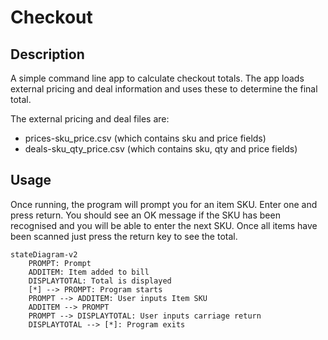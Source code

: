 # Checkout

## Description
A simple command line app to calculate checkout totals.
The app loads external pricing and deal information and 
uses these to determine the final total.

The external pricing and deal files are:
- prices-sku_price.csv (which contains sku and price fields)
- deals-sku_qty_price.csv (which contains sku, qty and price fields)

## Usage
Once running, the program will prompt you for an item SKU. 
Enter one and press return. You should see an OK message if the 
SKU has been recognised and you will be able to enter the next SKU.
Once all items have been scanned just press the return key to
see the total.

```mermaid
stateDiagram-v2
    PROMPT: Prompt
    ADDITEM: Item added to bill
    DISPLAYTOTAL: Total is displayed
    [*] --> PROMPT: Program starts
    PROMPT --> ADDITEM: User inputs Item SKU
    ADDITEM --> PROMPT
    PROMPT --> DISPLAYTOTAL: User inputs carriage return
    DISPLAYTOTAL --> [*]: Program exits
```
